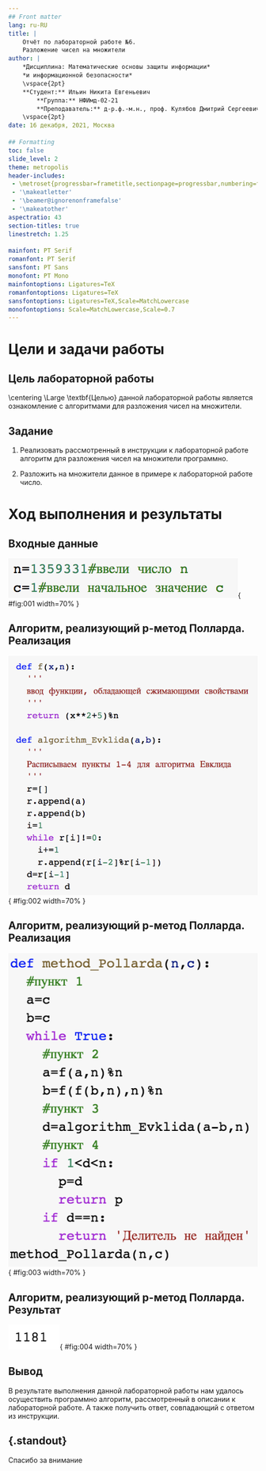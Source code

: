 ```yaml
---
## Front matter
lang: ru-RU
title: |
    Отчёт по лабораторной работе №6.  
    Разложение чисел на множители
author: |
    *Дисциплина: Математические основы защиты информации*  
    *и информационной безопасности*  
    \vspace{2pt}
    **Студент:** Ильин Никита Евгеньевич  
		**Группа:** НФИмд-02-21  
		**Преподаватель:** д-р.ф.-м.н., проф. Кулябов Дмитрий Сергеевич
    \vspace{2pt}
date: 16 декабря, 2021, Москва

## Formatting
toc: false
slide_level: 2
theme: metropolis
header-includes:
 - \metroset{progressbar=frametitle,sectionpage=progressbar,numbering=fraction}
 - '\makeatletter'
 - '\beamer@ignorenonframefalse'
 - '\makeatother'
aspectratio: 43
section-titles: true
linestretch: 1.25

mainfont: PT Serif
romanfont: PT Serif
sansfont: PT Sans
monofont: PT Mono
mainfontoptions: Ligatures=TeX
romanfontoptions: Ligatures=TeX
sansfontoptions: Ligatures=TeX,Scale=MatchLowercase
monofontoptions: Scale=MatchLowercase,Scale=0.7
---
```


# Цели и задачи работы

## Цель лабораторной работы

\centering \Large \textbf{Целью} данной лабораторной работы является ознакомление с алгоритмами для разложения чисел на множители.

## Задание

1. Реализовать рассмотренный в инструкции к лабораторной работе алгоритм для разложения чисел на множители программно.

2. Разложить на множители данное в примере к лабораторной работе число.

# Ход выполнения и результаты

## Входные данные

![Входные данные для реализации алгоритма для разложения чисел на множители](image/1.png){ #fig:001 width=70% }

## Алгоритм, реализующий p-метод Полларда. Реализация

![Реализация алгоритма p-метод Полларда](image/2.png){ #fig:002 width=70% }

## Алгоритм, реализующий p-метод Полларда. Реализация

![Реализация алгоритма p-метод Полларда](image/3.png){ #fig:003 width=70% }

## Алгоритм, реализующий p-метод Полларда.  Результат

![Результат реализации алгоритма p-метод Полларда на примере](image/r1.png){ #fig:004 width=70% }

## Вывод

В результате выполнения данной лабораторной работы нам удалось осуществить программно алгоритм, рассмотренный в описании к лабораторной работе. А также получить ответ, совпадающий с ответом из инструкции.

## {.standout}

Спасибо за внимание
